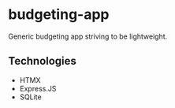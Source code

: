 # budgeting-app
Generic budgeting app striving to be lightweight.
## Technologies
- HTMX
- Express.JS
- SQLite
